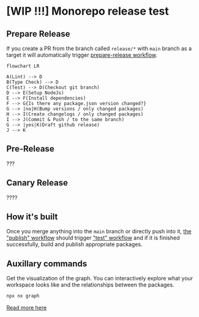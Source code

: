 # [WIP !!!] Monorepo release test

## Prepare Release

If you create a PR from the branch called `release/*` with `main` branch as a target it will automatically trigger [prepare-release workflow](.github/workflows/prepare-release.yml).

```mermaid
flowchart LR

A(Lint) --> D
B(Type Check) --> D
C(Test) --> D(Checkout git branch)
D --> E(Setup NodeJs)
E --> F(Install dependencies)
F --> G{Is there any package.json version changed?}
G --> |no|H(Bump versions / only changed packages)
H --> I(Create changelogs / only changed packages)
I --> J(Commit & Push / to the same branch)
G --> |yes|K(Draft github release)
J --> K
```

## Pre-Release

???

## Canary Release

????

## How it's built

Once you merge anything into the `main` branch or directly push into it, [the "publish" workflow](/.github/workflows/publish.yml) should trigger ["test" workflow](/.github/workflows/publish.yml) and if it is finished successfully, build and publish appropriate packages.

## Auxillary commands

Get the visualization of the graph. You can interactively explore what your workspace looks like and the relationships between the packages.

```sh
npx nx graph
```

[Read more here](https://nx.dev/core-features/explore-graph)
